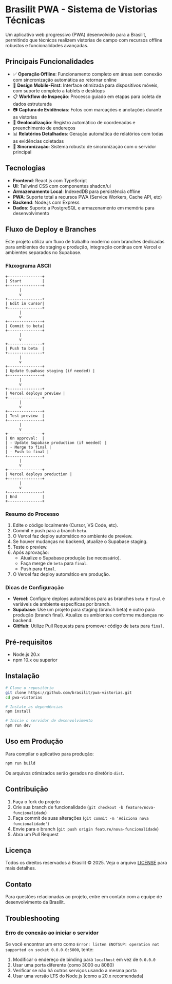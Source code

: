 # Brasilit PWA - Sistema de Vistorias Técnicas

Um aplicativo web progressivo (PWA) desenvolvido para a Brasilit, permitindo que técnicos realizem vistorias de campo com recursos offline robustos e funcionalidades avançadas.

## Principais Funcionalidades

- ✅ **Operação Offline**: Funcionamento completo em áreas sem conexão com sincronização automática ao retornar online
- 📱 **Design Mobile-First**: Interface otimizada para dispositivos móveis, com suporte completo a tablets e desktops
- 📋 **Workflow de Inspeção**: Processo guiado em etapas para coleta de dados estruturada
- 📷 **Captura de Evidências**: Fotos com marcações e anotações durante as vistorias
- 📍 **Geolocalização**: Registro automático de coordenadas e preenchimento de endereços
- 📊 **Relatórios Detalhados**: Geração automática de relatórios com todas as evidências coletadas
- 🔄 **Sincronização**: Sistema robusto de sincronização com o servidor principal

## Tecnologias

- **Frontend**: React.js com TypeScript
- **UI**: Tailwind CSS com componentes shadcn/ui
- **Armazenamento Local**: IndexedDB para persistência offline
- **PWA**: Suporte total a recursos PWA (Service Workers, Cache API, etc)
- **Backend**: Node.js com Express
- **Dados**: Suporte a PostgreSQL e armazenamento em memória para desenvolvimento

## Fluxo de Deploy e Branches

Este projeto utiliza um fluxo de trabalho moderno com branches dedicadas para ambientes de staging e produção, integração contínua com Vercel e ambientes separados no Supabase.

### Fluxograma ASCII

```
+---------------+
| Start         |
+---------------+
      |
      v
+---------------+
| Edit in Cursor|
+---------------+
      |
      v
+---------------+
| Commit to beta|
+---------------+
      |
      v
+---------------+
| Push to beta  |
+---------------+
      |
      v
+---------------+
| Update Supabase staging (if needed) |
+---------------+
      |
      v
+---------------+
| Vercel deploys preview |
+---------------+
      |
      v
+---------------+
| Test preview  |
+---------------+
      |
      v
+---------------+
| On approval:  |
| - Update Supabase production (if needed) |
| - Merge to final |
| - Push to final |
+---------------+
      |
      v
+---------------+
| Vercel deploys production |
+---------------+
      |
      v
+---------------+
| End           |
+---------------+
```

### Resumo do Processo

1. Edite o código localmente (Cursor, VS Code, etc).
2. Commit e push para a branch `beta`.
3. O Vercel faz deploy automático no ambiente de preview.
4. Se houver mudanças no backend, atualize o Supabase staging.
5. Teste o preview.
6. Após aprovação:
   - Atualize o Supabase produção (se necessário).
   - Faça merge de `beta` para `final`.
   - Push para `final`.
7. O Vercel faz deploy automático em produção.

### Dicas de Configuração

- **Vercel**: Configure deploys automáticos para as branches `beta` e `final` e variáveis de ambiente específicas por branch.
- **Supabase**: Use um projeto para staging (branch beta) e outro para produção (branch final). Atualize os ambientes conforme mudanças no backend.
- **GitHub**: Utilize Pull Requests para promover código de `beta` para `final`.

## Pré-requisitos

- Node.js 20.x
- npm 10.x ou superior

## Instalação

```bash
# Clone o repositório
git clone https://github.com/brasilit/pwa-vistorias.git
cd pwa-vistorias

# Instale as dependências
npm install

# Inicie o servidor de desenvolvimento
npm run dev
```

## Uso em Produção

Para compilar o aplicativo para produção:

```bash
npm run build
```

Os arquivos otimizados serão gerados no diretório `dist`.

## Contribuição

1. Faça o fork do projeto
2. Crie sua branch de funcionalidade (`git checkout -b feature/nova-funcionalidade`)
3. Faça commit de suas alterações (`git commit -m 'Adiciona nova funcionalidade'`)
4. Envie para o branch (`git push origin feature/nova-funcionalidade`)
5. Abra um Pull Request

## Licença

Todos os direitos reservados à Brasilit © 2025. Veja o arquivo [LICENSE](LICENSE) para mais detalhes.

## Contato

Para questões relacionadas ao projeto, entre em contato com a equipe de desenvolvimento da Brasilit.

## Troubleshooting

### Erro de conexão ao iniciar o servidor

Se você encontrar um erro como `Error: listen ENOTSUP: operation not supported on socket 0.0.0.0:5000`, tente:

1. Modificar o endereço de binding para `localhost` em vez de `0.0.0.0`
2. Usar uma porta diferente (como 3000 ou 8080)
3. Verificar se não há outros serviços usando a mesma porta
4. Usar uma versão LTS do Node.js (como a 20.x recomendada)
